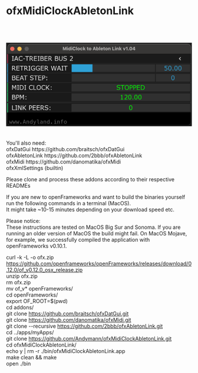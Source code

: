 # ofxMidiClockAbletonLink
</br>
</br>
</br>
<img src="https://github.com/Andymann/ofxMidiClockAbletonLink/blob/main/image.png" />
</br>
</br>
</br>
You'll also need:<br>
ofxDatGui       https://github.com/braitsch/ofxDatGui<br>
ofxAbletonLink  https://github.com/2bbb/ofxAbletonLink<br>
ofxMidi         https://github.com/danomatika/ofxMidi<br>
ofxXmlSettings (builtin)<br>

Please clone and process these addons according to their respective READMEs  
  
   
   
     
If you are new to openFrameworks and want to build the binaries yourself run the following commands in a terminal (MacOS).  
It might take ~10-15 minutes depending on your download speed etc.  
  
Please notice:  
These instructions are tested on MacOS Big Sur and Sonoma. If you are running an older version of MacOS the build might fail. On MacOS Mojave, for example, we successfully compiled the application with openFrameworks v0.10.1.  

  
curl -k -L -o ofx.zip https://github.com/openframeworks/openFrameworks/releases/download/0.12.0/of_v0.12.0_osx_release.zip   
unzip ofx.zip  
rm ofx.zip   
mv of_v* openFrameworks/   
cd openFrameworks/   
export OF_ROOT=$(pwd)   
cd addons/   
git clone https://github.com/braitsch/ofxDatGui.git   
git clone https://github.com/danomatika/ofxMidi.git   
git clone --recursive https://github.com/2bbb/ofxAbletonLink.git   
cd ../apps/myApps/   
git clone https://github.com/Andymann/ofxMidiClockAbletonLink.git   
cd ofxMidiClockAbletonLink/   
echo y | rm -r ./bin/ofxMidiClockAbletonLink.app   
make clean && make  
open ./bin    
